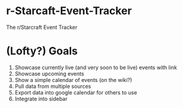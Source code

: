r-Starcaft-Event-Tracker
========================

The r/Starcraft Event Tracker


(Lofty?) Goals
==============

1. Showcase currently live (and very soon to be live) events with link
2. Showcase upcoming events
3. Show a simple calendar of events (on the wiki?)
4. Pull data from multiple sources
5. Export data into google calendar for others to use
6. Integrate into sidebar
